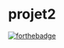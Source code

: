 # projet2


[![forthebadge](http://forthebadge.com/images/badges/built-with-love.svg)](http://forthebadge.com)
